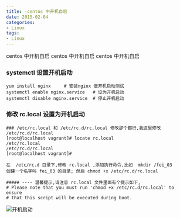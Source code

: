 ```yaml
---
title: -centos 中开机自启
date: 2015-02-04
categories: 
- Linux
tags:
- Linux
---
```


centos 中开机自启
centos 中开机自启
centos 中开机自启

<!-- more -->

### systemctl 设置开机启动

```
yum install nginx     # 安装nginx 做开机启动测试
systemctl enable nginx.service   # 设为开机启动
systemctl disable nginx.service  # 停止开机启动
```

### 修改 rc.local 设置为开机启动

```
### /etc/rc.local 和 /etc/rc.d/rc.local 修改那个都行,我这里修改 /etc/rc.d/rc.local
[root@localhost vagrant]# locate rc.local
/etc/rc.local
/etc/rc.d/rc.local
[root@localhost vagrant]#

在  /etc/rc.d 目录下,修改 rc.local ,添加执行命令,比如  mkdir /fei_03   
创建一个名字叫 fei_03 的目录; 然后 chmod +x /etc/rc.d/rc.local

##### ---- 温馨提示,请注意 rc.local 文件里面有个提示如下, 
# Please note that you must run 'chmod +x /etc/rc.d/rc.local' to ensure
# that this script will be executed during boot.
```

![开机启动](/img/centos/other/start_up.png "开机启动")